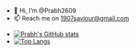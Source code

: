 - 👋 Hi, I’m @Prabh2609
- 📫 Reach me on 1907saviour@gmail.com

<!---
Prabh2609/Prabh2609 is a ✨ special ✨ repository because its `README.md` (this file) appears on your GitHub profile.
You can click the Preview link to take a look at your changes.
--->
- [![Prabh's GitHub stats](https://github-readme-stats.vercel.app/api?username=Prabh2609&count_private=true&show_icons=true&theme=dracula)](https://github.com/Prabh2609/github-readme-stats)
- [![Top Langs](https://github-readme-stats.vercel.app/api/top-langs/?username=Prabh2609&layout=compact)](https://github.com/anuraghazra/github-readme-stats)
